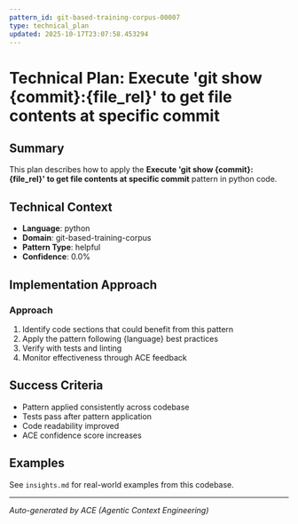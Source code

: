 ```yaml
---
pattern_id: git-based-training-corpus-00007
type: technical_plan
updated: 2025-10-17T23:07:58.453294
---
```

# Technical Plan: Execute 'git show {commit}:{file_rel}' to get file contents at specific commit

## Summary

This plan describes how to apply the **Execute 'git show {commit}:{file_rel}' to get file contents at specific commit** pattern in python code.

## Technical Context

- **Language**: python
- **Domain**: git-based-training-corpus
- **Pattern Type**: helpful
- **Confidence**: 0.0%

## Implementation Approach

### Approach

1. Identify code sections that could benefit from this pattern
2. Apply the pattern following {language} best practices
3. Verify with tests and linting
4. Monitor effectiveness through ACE feedback

## Success Criteria

- Pattern applied consistently across codebase
- Tests pass after pattern application
- Code readability improved
- ACE confidence score increases

## Examples

See `insights.md` for real-world examples from this codebase.

---

*Auto-generated by ACE (Agentic Context Engineering)*
